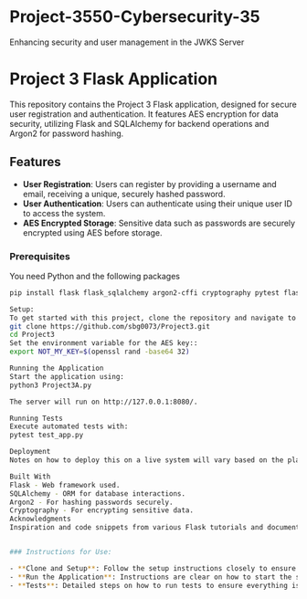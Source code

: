 # Project-3550-Cybersecurity-35
Enhancing security and user management in the JWKS Server

# Project 3 Flask Application

This repository contains the Project 3 Flask application, designed for secure user registration and authentication. It features AES encryption for data security, utilizing Flask and SQLAlchemy for backend operations and Argon2 for password hashing.

## Features

- **User Registration**: Users can register by providing a username and email, receiving a unique, securely hashed password.
- **User Authentication**: Users can authenticate using their unique user ID to access the system.
- **AES Encrypted Storage**: Sensitive data such as passwords are securely encrypted using AES before storage.

### Prerequisites

You need Python and the following packages
```bash
pip install flask flask_sqlalchemy argon2-cffi cryptography pytest flask-testing

Setup:
To get started with this project, clone the repository and navigate to the project directory:
git clone https://github.com/sbg0073/Project3.git
cd Project3
Set the environment variable for the AES key::
export NOT_MY_KEY=$(openssl rand -base64 32)

Running the Application
Start the application using:
python3 Project3A.py

The server will run on http://127.0.0.1:8080/.

Running Tests
Execute automated tests with:
pytest test_app.py

Deployment
Notes on how to deploy this on a live system will vary based on the platform (e.g., Docker, Kubernetes, AWS, Azure, or Heroku) and should be tailored based on the specific deployment strategy and environment.

Built With
Flask - Web framework used.
SQLAlchemy - ORM for database interactions.
Argon2 - For hashing passwords securely.
Cryptography - For encrypting sensitive data.
Acknowledgments
Inspiration and code snippets from various Flask tutorials and documentation.


### Instructions for Use:

- **Clone and Setup**: Follow the setup instructions closely to ensure all dependencies are correctly installed and the environment variables are set.
- **Run the Application**: Instructions are clear on how to start the server and access the application.
- **Tests**: Detailed steps on how to run tests to ensure everything is functioning as expected.

